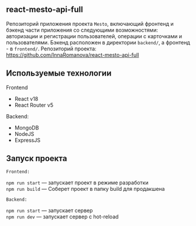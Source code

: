 ## react-mesto-api-full

Репозиторий приложения проекта `Mesto`, включающий фронтенд и бэкенд части приложения со следующими возможностями: авторизации и регистрации пользователей, операции с карточками и пользователями. Бэкенд расположен в директории `backend/`, а фронтенд - в `frontend/`. Репозиторий проекта: https://github.com/InnaRomanova/react-mesto-api-full

## Используемые технологии
Frontend
* React v18
* React Router v5

Backend:
* MongoDB
* NodeJS
* ExpressJS

## Запуск проекта
    Frontend:
        
`npm run start` — запускает проект в режиме разработки   
`npm run build` — Соберет проект в папку build для продакшена

    Backend:
        
`npm run start` — запускает сервер   
`npm run dev` — запускает сервер с hot-reload
